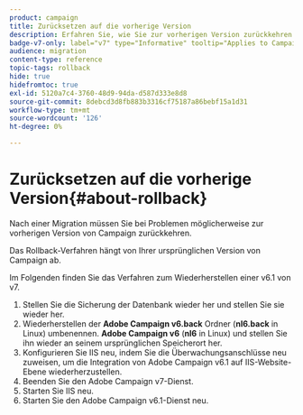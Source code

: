 ```yaml
---
product: campaign
title: Zurücksetzen auf die vorherige Version
description: Erfahren Sie, wie Sie zur vorherigen Version zurückkehren.
badge-v7-only: label="v7" type="Informative" tooltip="Applies to Campaign Classic v7 only"
audience: migration
content-type: reference
topic-tags: rollback
hide: true
hidefromtoc: true
exl-id: 5120a7c4-3760-48d9-94da-d587d333e8d8
source-git-commit: 8debcd3d8fb883b3316cf75187a86bebf15a1d31
workflow-type: tm+mt
source-wordcount: '126'
ht-degree: 0%

---
```


# Zurücksetzen auf die vorherige Version{#about-rollback}



Nach einer Migration müssen Sie bei Problemen möglicherweise zur vorherigen Version von Campaign zurückkehren.

Das Rollback-Verfahren hängt von Ihrer ursprünglichen Version von Campaign ab.

Im Folgenden finden Sie das Verfahren zum Wiederherstellen einer v6.1 von v7.

1. Stellen Sie die Sicherung der Datenbank wieder her und stellen Sie sie wieder her.
1. Wiederherstellen der **Adobe Campaign v6.back** Ordner (**nl6.back** in Linux) umbenennen. **Adobe Campaign v6** (**nl6** in Linux) und stellen Sie ihn wieder an seinem ursprünglichen Speicherort her.
1. Konfigurieren Sie IIS neu, indem Sie die Überwachungsanschlüsse neu zuweisen, um die Integration von Adobe Campaign v6.1 auf IIS-Website-Ebene wiederherzustellen.
1. Beenden Sie den Adobe Campaign v7-Dienst.
1. Starten Sie IIS neu.
1. Starten Sie den Adobe Campaign v6.1-Dienst neu.

<!--
	
## Restore to Campaign v6.02

Here is the procedure to restore a v6.02 from a v7.

1. Recover the backup of the database and restore it.
1. Recover the **Neolane v6.back** folder (**nl6.back** in Linux), rename it to **Neolane v6** (**nl6** in Linux) and restore it to its original location.
1. Re-configure IIS by re-assigning the listen ports to re-establish the integration of Adobe Campaign v6.02 at IIS Website level.
1. Stop the Adobe Campaign v6.1 service.
1. Re-start IIS.
1. Restart the Adobe Campaign v6.02 service.

## Restore to Campaign v5.11

Here is the procedure to restore a v5.11 from a v7.

1. Recover the backup of the database and restore it.
1. Recover the **Neolane v5.back** folder (**nl5.back** in Linux), rename it to **Neolane v5** (**nl5** in Linux) and restore it to its original location.
1. Re-configure IIS by re-assigning the listen ports to re-establish the integration of Neolane v5 at IIS Website level.
1. Stop the Adobe Campaign v7 service.
1. Re-start IIS.
1. Re-start the Adobe Campaign v5 service.

-->